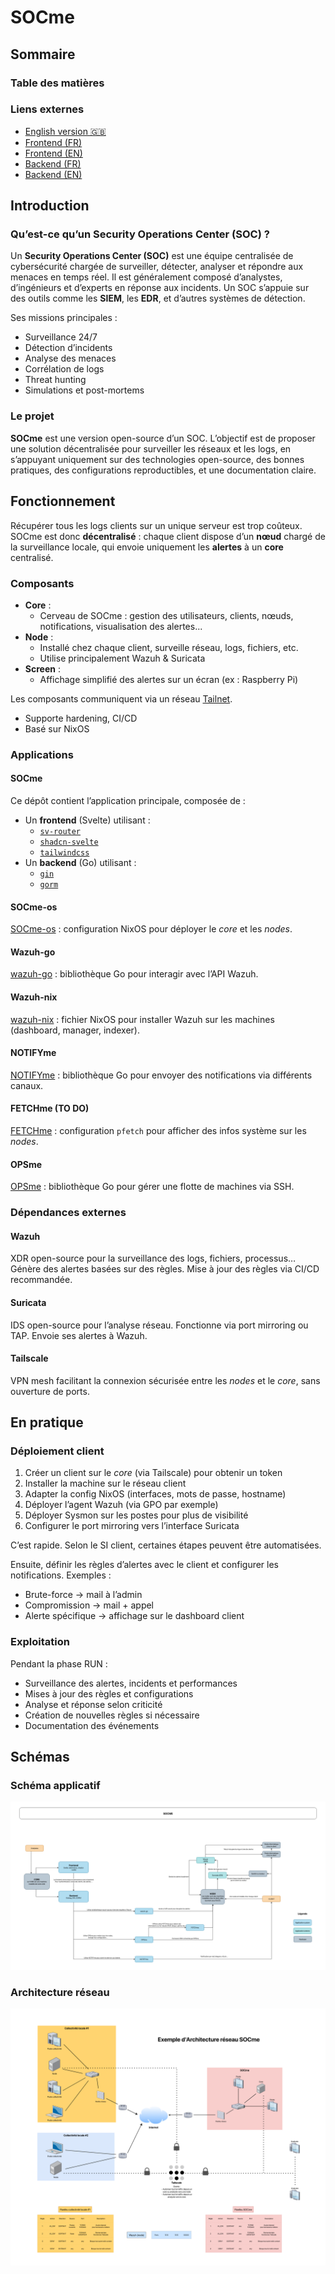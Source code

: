 # SOCme

## Sommaire

### Table des matières

### Liens externes

- [English version 🇬🇧](./README-en.md)
- [Frontend (FR)](https://github.com/socme-project/socme/blob/main/front/README.md)
- [Frontend (EN)](github.com/socme-project/socme/blob/main/front/README-en.md)
- [Backend (FR)](github.com/socme-project/socme/blob/main/back/README.md)
- [Backend (EN)](github.com/socme-project/socme/blob/main/back/README-en.md)

## Introduction

### Qu’est-ce qu’un Security Operations Center (SOC) ?

Un **Security Operations Center (SOC)** est une équipe centralisée de
cybersécurité chargée de surveiller, détecter, analyser et répondre aux menaces
en temps réel. Il est généralement composé d’analystes, d’ingénieurs et
d’experts en réponse aux incidents. Un SOC s’appuie sur des outils comme les
**SIEM**, les **EDR**, et d’autres systèmes de détection.

Ses missions principales :

- Surveillance 24/7
- Détection d’incidents
- Analyse des menaces
- Corrélation de logs
- Threat hunting
- Simulations et post-mortems

### Le projet

**SOCme** est une version open-source d’un SOC. L’objectif est de proposer une
solution décentralisée pour surveiller les réseaux et les logs, en s’appuyant
uniquement sur des technologies open-source, des bonnes pratiques, des
configurations reproductibles, et une documentation claire.

## Fonctionnement

Récupérer tous les logs clients sur un unique serveur est trop coûteux. SOCme
est donc **décentralisé** : chaque client dispose d’un **nœud** chargé de la
surveillance locale, qui envoie uniquement les **alertes** à un **core**
centralisé.

### Composants

- **Core** :
  - Cerveau de SOCme : gestion des utilisateurs, clients, nœuds, notifications,
    visualisation des alertes...
- **Node** :
  - Installé chez chaque client, surveille réseau, logs, fichiers, etc.
  - Utilise principalement Wazuh & Suricata
- **Screen** :
  - Affichage simplifié des alertes sur un écran (ex : Raspberry Pi)

Les composants communiquent via un réseau [Tailnet](https://tailscale.com/).

- Supporte hardening, CI/CD
- Basé sur NixOS

### Applications

#### SOCme

Ce dépôt contient l’application principale, composée de :

- Un **frontend** (Svelte) utilisant :
  - [`sv-router`](https://sv-router.vercel.app/)
  - [`shadcn-svelte`](https://shadcn-svelte.com/)
  - [`tailwindcss`](https://tailwindcss.com/)
- Un **backend** (Go) utilisant :
  - [`gin`](https://gin-gonic.com/)
  - [`gorm`](https://gorm.io/index.html)

#### SOCme-os

[SOCme-os](https://github.com/socme-project/socme-os) : configuration NixOS pour
déployer le _core_ et les _nodes_.

#### Wazuh-go

[wazuh-go](https://github.com/socme-project/wazuh-go) : bibliothèque Go pour
interagir avec l’API Wazuh.

#### Wazuh-nix

[wazuh-nix](https://github.com/socme-project/socme-os/blob/main/modules/wazuh.nix) :
fichier NixOS pour installer Wazuh sur les machines (dashboard, manager, indexer).

#### NOTIFYme

[NOTIFYme](https://github.com/socme-project/notifyme) : bibliothèque Go pour
envoyer des notifications via différents canaux.

#### FETCHme (TO DO)

[FETCHme](https://github.com/socme-project/fetchme) : configuration `pfetch`
pour afficher des infos système sur les _nodes_.

#### OPSme

[OPSme](https://github.com/socme-project/opsme) : bibliothèque Go pour gérer une
flotte de machines via SSH.

### Dépendances externes

#### Wazuh

XDR open-source pour la surveillance des logs, fichiers, processus… Génère des
alertes basées sur des règles. Mise à jour des règles via CI/CD recommandée.

#### Suricata

IDS open-source pour l’analyse réseau. Fonctionne via port mirroring ou TAP.
Envoie ses alertes à Wazuh.

#### Tailscale

VPN mesh facilitant la connexion sécurisée entre les _nodes_ et le _core_, sans
ouverture de ports.

## En pratique

### Déploiement client

1. Créer un client sur le _core_ (via Tailscale) pour obtenir un token
2. Installer la machine sur le réseau client
3. Adapter la config NixOS (interfaces, mots de passe, hostname)
4. Déployer l’agent Wazuh (via GPO par exemple)
5. Déployer Sysmon sur les postes pour plus de visibilité
6. Configurer le port mirroring vers l’interface Suricata

C’est rapide. Selon le SI client, certaines étapes peuvent être automatisées.

Ensuite, définir les règles d’alertes avec le client et configurer les
notifications. Exemples :

- Brute-force → mail à l’admin
- Compromission → mail + appel
- Alerte spécifique → affichage sur le dashboard client

### Exploitation

Pendant la phase RUN :

- Surveillance des alertes, incidents et performances
- Mises à jour des règles et configurations
- Analyse et réponse selon criticité
- Création de nouvelles règles si nécessaire
- Documentation des événements

## Schémas

### Schéma applicatif

![Schéma applicatif](./src/schema-applicatif.png)

### Architecture réseau

![Architecture réseau](./src/architecture-reseau.png)
